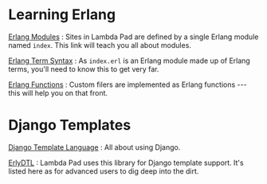 # Learning Erlang

[Erlang Modules](http://erlang.org/doc/reference_manual/modules.html)
: Sites in Lambda Pad are defined by a single Erlang module named `index`. This
  link will teach you all about modules.

[Erlang Term Syntax](http://www.erlang.org/doc/reference_manual/data_types.html)
: As `index.erl` is an Erlang module made up of Erlang terms, you'll need to
  know this to get very far.

[Erlang Functions](http://www.erlang.org/doc/reference_manual/functions.html)
: Custom filers are implemented as Erlang functions --- this will help you on
  that front.

# Django Templates

[Django Template Language](https://docs.djangoproject.com/en/dev/topics/templates/)
: All about using Django.

[ErlyDTL](https://github.com/erlydtl/erlydtl)
: Lambda Pad uses this library for Django template support. It's listed here as
  for advanced users to dig deep into the dirt.
  
